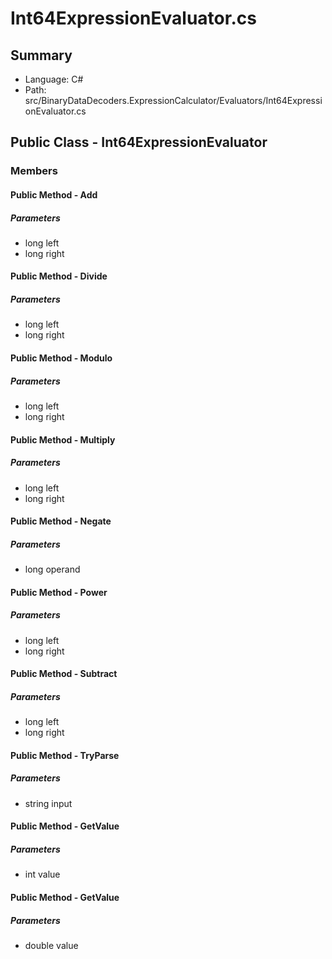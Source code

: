 ﻿# Int64ExpressionEvaluator.cs

## Summary

* Language: C#
* Path: src/BinaryDataDecoders.ExpressionCalculator/Evaluators/Int64ExpressionEvaluator.cs

## Public Class - Int64ExpressionEvaluator

### Members

#### Public Method - Add

#####  Parameters

 - long left 
 - long right 

#### Public Method - Divide

#####  Parameters

 - long left 
 - long right 

#### Public Method - Modulo

#####  Parameters

 - long left 
 - long right 

#### Public Method - Multiply

#####  Parameters

 - long left 
 - long right 

#### Public Method - Negate

#####  Parameters

 - long operand 

#### Public Method - Power

#####  Parameters

 - long left 
 - long right 

#### Public Method - Subtract

#####  Parameters

 - long left 
 - long right 

#### Public Method - TryParse

#####  Parameters

 - string input 

#### Public Method - GetValue

#####  Parameters

 - int value 

#### Public Method - GetValue

#####  Parameters

 - double value 

